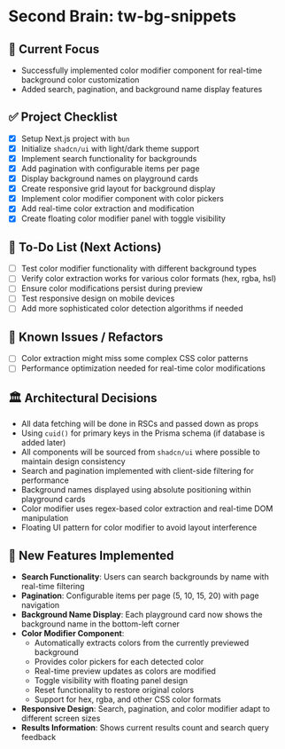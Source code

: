 # Second Brain: tw-bg-snippets

## 🎯 Current Focus
- Successfully implemented color modifier component for real-time background color customization
- Added search, pagination, and background name display features

## ✅ Project Checklist
- [x] Setup Next.js project with `bun`
- [x] Initialize `shadcn/ui` with light/dark theme support
- [x] Implement search functionality for backgrounds
- [x] Add pagination with configurable items per page
- [x] Display background names on playground cards
- [x] Create responsive grid layout for background display
- [x] Implement color modifier component with color pickers
- [x] Add real-time color extraction and modification
- [x] Create floating color modifier panel with toggle visibility

## 📝 To-Do List (Next Actions)
- [ ] Test color modifier functionality with different background types
- [ ] Verify color extraction works for various color formats (hex, rgba, hsl)
- [ ] Ensure color modifications persist during preview
- [ ] Test responsive design on mobile devices
- [ ] Add more sophisticated color detection algorithms if needed

## 🐞 Known Issues / Refactors
- [ ] Color extraction might miss some complex CSS color patterns
- [ ] Performance optimization needed for real-time color modifications

## 🏛️ Architectural Decisions
- All data fetching will be done in RSCs and passed down as props
- Using `cuid()` for primary keys in the Prisma schema (if database is added later)
- All components will be sourced from `shadcn/ui` where possible to maintain design consistency
- Search and pagination implemented with client-side filtering for performance
- Background names displayed using absolute positioning within playground cards
- Color modifier uses regex-based color extraction and real-time DOM manipulation
- Floating UI pattern for color modifier to avoid layout interference

## 🎨 New Features Implemented
- **Search Functionality**: Users can search backgrounds by name with real-time filtering
- **Pagination**: Configurable items per page (5, 10, 15, 20) with page navigation
- **Background Name Display**: Each playground card now shows the background name in the bottom-left corner
- **Color Modifier Component**: 
  - Automatically extracts colors from the currently previewed background
  - Provides color pickers for each detected color
  - Real-time preview updates as colors are modified
  - Toggle visibility with floating panel design
  - Reset functionality to restore original colors
  - Support for hex, rgba, and other CSS color formats
- **Responsive Design**: Search, pagination, and color modifier adapt to different screen sizes
- **Results Information**: Shows current results count and search query feedback